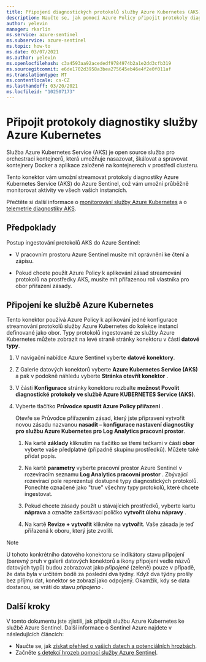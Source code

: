 ```yaml
---
title: Připojení diagnostických protokolů služby Azure Kubernetes (AKS) do Azure Sentinel
description: Naučte se, jak pomocí Azure Policy připojit protokoly diagnostiky služby Azure Kubernetes do Azure Sentinel.
author: yelevin
manager: rkarlin
ms.service: azure-sentinel
ms.subservice: azure-sentinel
ms.topic: how-to
ms.date: 03/07/2021
ms.author: yelevin
ms.openlocfilehash: c3a4593aa92acededf9784974b2a1e2dd3cfb319
ms.sourcegitcommit: e6de1702d3958a3bea275645eb46e4f2e0f011af
ms.translationtype: MT
ms.contentlocale: cs-CZ
ms.lasthandoff: 03/20/2021
ms.locfileid: "102507173"
---
```

# <a name="connect-azure-kubernetes-service-diagnostics-logs"></a>Připojit protokoly diagnostiky služby Azure Kubernetes

Služba Azure Kubernetes Service (AKS) je open source služba pro orchestraci kontejnerů, která umožňuje nasazovat, škálovat a spravovat kontejnery Docker a aplikace založené na kontejnerech v prostředí clusteru.

Tento konektor vám umožní streamovat protokoly diagnostiky Azure Kubernetes Service (AKS) do Azure Sentinel, což vám umožní průběžně monitorovat aktivity ve všech vašich instancích. 

Přečtěte si další informace o [monitorování služby Azure Kubernetes](../azure-monitor/containers/container-insights-overview.md) a o [telemetrie diagnostiky AKS](../aks/view-control-plane-logs.md).

## <a name="prerequisites"></a>Předpoklady

Postup ingestování protokolů AKS do Azure Sentinel:

- V pracovním prostoru Azure Sentinel musíte mít oprávnění ke čtení a zápisu.

- Pokud chcete použít Azure Policy k aplikování zásad streamování protokolů na prostředky AKS, musíte mít přiřazenou roli vlastníka pro obor přiřazení zásady.

## <a name="connect-to-azure-kubernetes-service"></a>Připojení ke službě Azure Kubernetes

Tento konektor používá Azure Policy k aplikování jedné konfigurace streamování protokolů služby Azure Kubernetes do kolekce instancí definované jako obor. Typy protokolů ingestované ze služby Azure Kubernetes můžete zobrazit na levé straně stránky konektoru v části **datové typy**.

1. V navigační nabídce Azure Sentinel vyberte **datové konektory**.

1. Z Galerie datových konektorů vyberte **Azure Kubernetes Service (AKS)** a pak v podokně náhledu vyberte **Stránka otevřít konektor** .

1. V části **Konfigurace** stránky konektoru rozbalte **možnost Povolit diagnostické protokoly ve službě Azure KUBERNETES Service (AKS)**.

1. Vyberte tlačítko **Průvodce spustit Azure Policy přiřazení** .

    Otevře se Průvodce přiřazením zásad, který jste připraveni vytvořit novou zásadu nazvanou **nasadit – konfigurace nastavení diagnostiky pro službu Azure Kubernetes pro Log Analytics pracovní prostor**.

    1. Na kartě **základy** kliknutím na tlačítko se třemi tečkami v části **obor** vyberte vaše předplatné (případně skupinu prostředků). Můžete také přidat popis.

    1. Na kartě **parametry** vyberte pracovní prostor Azure Sentinel v rozevíracím seznamu **Log Analytics pracovní prostor** . Zbývající rozevírací pole reprezentují dostupné typy diagnostických protokolů. Ponechte označené jako "true" všechny typy protokolů, které chcete ingestovat.

    1. Pokud chcete zásady použít u stávajících prostředků, vyberte kartu **náprava** a označte zaškrtávací políčko **vytvořit úlohu nápravy** .

    1. Na kartě **Revize + vytvořit** klikněte na **vytvořit**. Vaše zásada je teď přiřazená k oboru, který jste zvolili.

> [!NOTE]
>
> U tohoto konkrétního datového konektoru se indikátory stavu připojení (barevný pruh v galerii datových konektorů a ikony připojení vedle názvů datových typů) budou zobrazovat jako *připojené* (zeleně) pouze v případě, že data byla v určitém bodě za poslední dva týdny. Když dva týdny prošly bez příjmu dat, konektor se zobrazí jako odpojený. Okamžik, kdy se data dostanou, se vrátí do stavu *připojeno* .

## <a name="next-steps"></a>Další kroky

V tomto dokumentu jste zjistili, jak připojit službu Azure Kubernetes ke službě Azure Sentinel. Další informace o Sentinel Azure najdete v následujících článcích:

- Naučte se, jak [získat přehled o vašich datech a potenciálních hrozbách](quickstart-get-visibility.md).
- Začněte [s detekcí hrozeb pomocí služby Azure Sentinel](tutorial-detect-threats-built-in.md).
